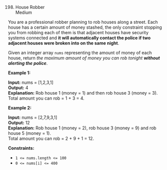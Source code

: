 198. House Robber  
Medium

You are a professional robber planning to rob houses along a street. Each house has a certain amount of money stashed, the only constraint stopping you from robbing each of them is that adjacent houses have security systems connected and  **it will automatically contact the police if two adjacent houses were broken into on the same night**.

Given an integer array  `nums`  representing the amount of money of each house, return  _the maximum amount of money you can rob tonight  **without alerting the police**_.

**Example 1:**

**Input:** nums = [1,2,3,1]  
**Output:** 4  
**Explanation:** Rob house 1 (money = 1) and then rob house 3 (money = 3).  
Total amount you can rob = 1 + 3 = 4.

**Example 2:**

**Input:** nums = [2,7,9,3,1]  
**Output:** 12  
**Explanation:** Rob house 1 (money = 2), rob house 3 (money = 9) and rob house 5 (money = 1).  
Total amount you can rob = 2 + 9 + 1 = 12.

**Constraints:**

-   `1 <= nums.length <= 100`
-   `0 <= nums[i] <= 400`
